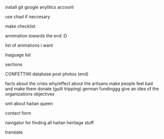 install git google anylitics account

use chad if neccesary

make checklist

annimation towards the end :D

list of animations i want

lnaguage list

sections

CONFETTIIIII
database post photos (end)

facts about the crisis
why/effect
about the artisans
make people feel bad and make them donate (guilt tripping)
german fundinggg
give an idea of the organizations objectives

smt about haitan queen

contact form

navigator for finding all haitan heritage stuff

translate
